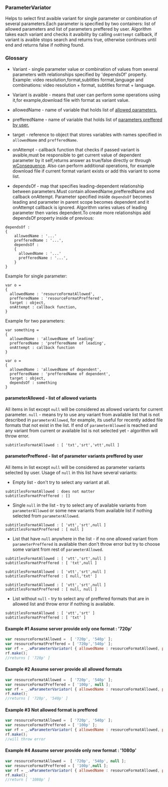 ### ParameterVariator
Helps to select first avaible variant for single parameter or combination of several parameters.Each parameter is specified by two containers: list of allowed parameters and list of parameters preffered by user.
Algorithm takes each variant and checks it avaibility by calling `onAttempt` callback, if variant is avaible stops search and returns true, otherwise continues until end and returns false if nothing found.
### Glossary
* Variant - single parameter value or combination of values from several parameters with relationships specified by 'dependsOf' property. Example: video resolution,format,subtitles format,language and combinations: video resolution + format, subtitles format + language.

* Variant is avaible - means that user can perform some operations using it,for example,download file with format as variant value.

* allowedName - name of variable that holds list of [allowed parameters.](  )

* prefferedName - name of variable that holds list of [parameters preffered by user.]()

* target - reference to object that stores variables with names specified in `allowedName` and `prefferedName`.

* onAttempt - callback function that checks if passed variant is avaible,must be responsible to get current value of dependent parameter by it self,returns answer as true/false directly or through [wConsequence](https://github.com/Wandalen/wConsequence). Also can perform additional operations, for example download file if current format variant exists or add this variant to some list.

* dependsOf - map that specifies leading-dependent relationship between parameters.Must contain allowedName,prefferedName and callback onAttempt. Parameter specified inside `dependsOf` becomes leading and parameter in parent scope becomes dependent and it onAttempt callback is ignored. Algorithm varies values of leading parameter then varies dependent.To create more relationships add dependsOf property inside of previous:
```
dependsOf :
{
    allowedName : '...'
    prefferedName : '...',
    dependsOf :
    {
      allowedName : '...'
      prefferedName : '...',
    }
}
```

Example for single parameter:
```
var o =
{
  allowedName : 'resourceFormatAllowed',
  prefferedName : 'resourceFormatPreffered',
  target : object,
  onAttempt : callback function,
}
```

Example for two parameters:
```
var something =
{
  allowedName : 'allowedName of leading'
  prefferedName : 'prefferedName of leading',
  onAttempt : callback function
}

var o =  
{
  allowedName : 'allowedName of dependent',
  prefferedName : 'prefferedName of dependent',
  target : object,
  dependsOf : something
}
```


#### parameterAllowed - list of allowed variants

All items in list except `null` will be considered as allowed variants for current parameter.
`null` - means try to use any variant from available list that is not described in `parameterAllowed`, for example, its useful for recently added file formats that not exist in the list.
If end of `parameterAllowed` is reached and any variant from current or available list is not selected yet - algorithm will throw error.
```
subtitlesFormatAllowed : [ 'txt','srt','vtt',null ]
```

#### parameterPreffered - list of parameter variants preffered by user

All items in list except `null` will be considered as parameter variants selected by user.
Usage of `null` in this list have several variants:
* Empty list  - don't try to select any variant at all.
```
subtitlesFormatAllowed : does not matter
subtitlesFormatPreffered : []
```
* Single `null` in the list - try to select any of available variants from `parameterAllowed` or some new variants from available list if nothing selected from `parameterAllowed`.
```
subtitlesFormatAllowed : [ 'vtt','srt',null ]
subtitlesFormatPreffered : [ null ]
```
* List that have `null` anywhere in the list - if no one allowed variant from `parameterPreffered` is available then don't throw error but try to choose some variant from rest of `parameterAllowed`.
```
subtitlesFormatAllowed : [ 'vtt','srt',null ]
subtitlesFormatPreffered : [ 'txt',null ]
```
```
subtitlesFormatAllowed : [ 'vtt','srt',null ]
subtitlesFormatPreffered : [ null,'txt' ]
```
```
subtitlesFormatAllowed : [ 'vtt','srt',null ]
subtitlesFormatPreffered : [ null, null ]
```
* List without `null` - try to select any of preffered formats that are in allowed list and throw error if nothing is available.
```
subtitlesFormatAllowed : [ 'vtt','srt' ]
subtitlesFormatPreffered : [ 'txt' ]
```

#### Example #1 Assume server provide only one format : '720p'
``` javascript
var resourceFormatAllowed =  [ '720p', '540p' ];
var resourceFormatPreffered = [ '720p','540p' ];
var rf = _.wParameterVariator( { allowedName : resourceFormatAllowed, prefferedName : resourceFormatPreffered } );
rf.make();
//returns [ '720p' ]
```
#### Example #2 Assume server provide all allowed formats
``` javascript
var resourceFormatAllowed =  [ '720p', '540p' ];
var resourceFormatPreffered = [ '100p', null ];
var rf = _.wParameterVariator( { allowedName : resourceFormatAllowed, prefferedName : resourceFormatPreffered } );
rf.make();
//returns [ '720p', '540p' ]
```

#### Example #3 Not allowed format is preffered
``` javascript
var resourceFormatAllowed =  [ '720p', '540p' ];
var resourceFormatPreffered = [ '100p' ];
var rf = _.wParameterVariator( { allowedName : resourceFormatAllowed, prefferedName : resourceFormatPreffered } );
rf.make();
//will throw error
```
#### Example #4 Assume server provide only new format : '1080p'
``` javascript
var resourceFormatAllowed =  [ '720p', '540p', null ];
var resourceFormatPreffered = [ '100p',null ];
var rf = _.wParameterVariator( { allowedName : resourceFormatAllowed, prefferedName : resourceFormatPreffered } );
rf.make();
//return [ '1080p' ]
```
